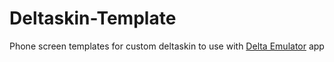 # Deltaskin-Template
Phone screen templates for custom deltaskin to use with [Delta Emulator](https://deltaemulatorapp.com/) app
